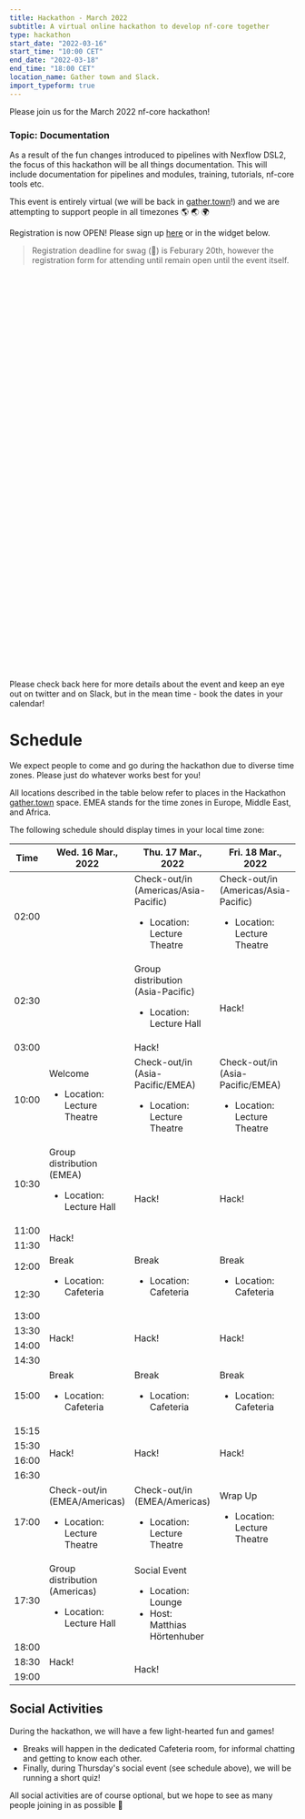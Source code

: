 ```yaml
---
title: Hackathon - March 2022
subtitle: A virtual online hackathon to develop nf-core together
type: hackathon
start_date: "2022-03-16"
start_time: "10:00 CET"
end_date: "2022-03-18"
end_time: "18:00 CET"
location_name: Gather town and Slack.
import_typeform: true
---
```



Please join us for the March 2022 nf-core hackathon! 

### Topic: Documentation

As a result of the fun changes introduced to pipelines with Nexflow DSL2, the focus of this hackathon will be all things documentation. This will include documentation for pipelines and modules, training, tutorials, nf-core tools etc.

This event is entirely virtual (we will be back in [gather.town](https://gather.town/)!) and we are attempting to support people in all timezones :earth_americas: :earth_asia: :earth_africa:

Registration is now OPEN! Please sign up [here](https://scilifelab.typeform.com/march-2022) or in the widget below.

> Registration deadline for swag (🕺) is  Feburary 20th, however the registration form for attending until remain open until the event itself.

<div data-tf-widget="lZIzguMP" style="width:100%;height:700px;color:#FFFFFF;"></div>

Please check back here for more details about the event and keep an eye out on twitter and on Slack,
but in the mean time - book the dates in your calendar!

# Schedule

We expect people to come and go during the hackathon due to diverse time zones.
Please just do whatever works best for you!

All locations described in the table below refer to places in the Hackathon [gather.town](https://gather.town/)
space. EMEA stands for the time zones in Europe, Middle East, and Africa.

The following schedule should display times in your local time zone:

<div class="table-responsive">
    <table class="table table-hover table-sm table-bordered">
        <thead>
            <tr>
                <th>Time</th>
                <th>Wed. 16 Mar., 2022</th>
                <th>Thu. 17 Mar., 2022</th>
                <th>Fri. 18 Mar., 2022</th>
            </tr>
        </thead>
        <tbody>
            <tr>
                <td data-timestamp="1647392400" data-timeformat="HH:mm z">02:00</td>
                <td rowspan=3></td>
                <td>Check-out/in (Americas/Asia-Pacific)<br>
                  <ul class="small list-unstyled">
                    <li>Location: Lecture Theatre</li>
                    <!-- <li>Host(s): Edmund Miller/Zhaowei Yang/Bhargava Morampalli</li> -->
                  </ul></td>
                <td>Check-out/in (Americas/Asia-Pacific)<br>
                  <ul class="small list-unstyled">
                    <li>Location: Lecture Theatre</li>
                    <!-- <li>Host(s): Edmund Miller/Zhaowei Yang/Bhargava Morampalli</li> -->
                  </ul></td>
            </tr>
            <tr>
                <td data-timestamp="1647394200" data-timeformat="HH:mm z">02:30</td>
                <td rowspan="1">Group distribution (Asia-Pacific)<br>
                   <ul class="small list-unstyled">
                    <li>Location: Lecture Hall</li>
                  </ul></td>
                <td rowspan="2">Hack!</td>
            </tr>
            <tr>
                <td data-timestamp="1647396000" data-timeformat="HH:mm z">03:00</td>
                <td rowspan="1">Hack!</td>
            </tr>
            <!-- <tr>
                <td data-timestamp="1635384600" data-timeformat="HH:mm z">03:30</td>
                <td rowspan="1">Hack! <...></td>
            </tr> -->
            <tr>
                <td data-timestamp="1647421200" data-timeformat="HH:mm z">10:00</td>
                <td>
                  Welcome
                  <ul class="small list-unstyled">
                    <li>Location: Lecture Theatre</li>
                    <!-- <li>Host(s): Harshil Patel/Matthias Hörtenhuber</li> -->
                  </ul>
                </td>
                <td>
                  Check-out/in (Asia-Pacific/EMEA)
                  <ul class="small list-unstyled">
                    <li>Location: Lecture Theatre</li>
                    <!-- <li>Host(s): Zhaowei Yang/Bhargava Morampalli/Matthias Hörtenhuber</li> -->
                  </ul>
                </td>
                <td>
                  Check-out/in (Asia-Pacific/EMEA)
                  <ul class="small list-unstyled">
                    <li>Location: Lecture Theatre</li>
                    <!-- <li>Host(s): Zhaowei Yang/Bhargava Morampalli/Matthias Hörtenhuber</li> -->
                  </ul>
                </td>
            </tr>
            <tr>
                <td data-timestamp="1647423000" data-timeformat="HH:mm z">10:30</td>
                <td rowspan="1">Group distribution (EMEA)<br>
                   <ul class="small list-unstyled">
                    <li>Location: Lecture Hall</li>
                  </ul></td>
                <td rowspan="3">Hack!</td>
                <td rowspan="3">Hack!</td>
            </tr>
            <tr>
                <td data-timestamp="1647424800"  data-timeformat="HH:mm z">11:00</td>
                <td rowspan="2">Hack!</td>
            </tr>
            <tr>
                <td data-timestamp="1647426600" data-timeformat="HH:mm z">11:30</td>
                <!-- <td rowspan="2">Hack!</td>
                <td rowspan="2">Hack!</td> -->
                <!-- <td>Break<br><ul class="small list-unstyled"><li>Location: Cafeteria</li><li>Host(s): Susanna Marquez</li></ul</td> -->
                <!-- <td>Break<br><ul class="small list-unstyled"><li>Location: Cafeteria</li><li>Host(s): Susanna Marquez</li></ul</td> -->
                <!-- <td>Break<br><ul class="small list-unstyled"><li>Location: Cafeteria</li><li>Host(s): Susanna Marquez</li></ul</td> -->
            </tr>
            <!-- <tr>
                <td data-timestamp="1635327900" data-timeformat="HH:mm z">11:45</td>
            </tr> -->
            <tr>
                <td data-timestamp="1647428400" data-timeformat="HH:mm z">12:00</td>
                <td  rowspan="2">Break<br>
                <ul class="small list-unstyled">
                <li>Location: Cafeteria</li>
                <!-- <li>Host(s): Susanna Marquez</li> -->
                </ul>
                </td>
                <td  rowspan="2">Break<br>
                <ul class="small list-unstyled">
                <li>Location: Cafeteria</li>
                <!-- <li>Host(s): Susanna Marquez</li> -->
                </ul>
                </td>
                <td  rowspan="2">Break<br>
                <ul class="small list-unstyled">
                <li>Location: Cafeteria</li>
                <!-- <li>Host(s): Susanna Marquez</li> -->
                </ul>
                </td>
            </tr>
            <tr>
                <td data-timestamp="1647430200" data-timeformat="HH:mm z">12:30</td>
            </tr>
            <tr>
                <td data-timestamp="1647432000" data-timeformat="HH:mm z">13:00</td>
                <td rowspan="4">Hack!</td>
                <td rowspan="4">Hack!</td>
                <td rowspan="4">Hack!</td>
                <!-- <td>
                  Group catch-up<br>
                   <ul class="small list-unstyled">
                    <li>Location: Lecture Theatre</li>
                    <li>Host(s): Matthias Hörtenhuber</li>
                  </ul>
                </td>
                <td>
                  Group catch-up<br>
                   <ul class="small list-unstyled">
                    <li>Location: Lecture Theatre</li>
                    <li>Host(s): Matthias Hörtenhuber</li>
                  </ul>
                </td>
                <td>
                  Group catch-up<br>
                   <ul class="small list-unstyled">
                    <li>Location: Lecture Theatre</li>
                    <li>Host(s): Matthias Hörtenhuber</li>
                  </ul>
                </td> -->
            </tr>
            <tr>
                <td data-timestamp="1647433800" data-timeformat="HH:mm z">13:30</td>
            </tr>
            <tr>
                <td data-timestamp="1647435600" data-timeformat="HH:mm z">14:00</td>
            </tr>
            <tr>
                <td data-timestamp="1647437400" data-timeformat="HH:mm z">14:30</td>
            </tr>
            <tr>
                <td data-timestamp="1647439200" data-timeformat="HH:mm z">15:00</td>
                <td>Break<br><ul class="small list-unstyled"><li>Location: Cafeteria</li></ul</td>
                <td>Break<br><ul class="small list-unstyled"><li>Location: Cafeteria</li></ul</td>
                <td>Break<br><ul class="small list-unstyled"><li>Location: Cafeteria</li></ul</td>
            </tr>
            <tr>
                <td data-timestamp="1647440100" data-timeformat="HH:mm z">15:15</td>
                <td rowspan="4">Hack!</td>
                <td rowspan="4">Hack!</td>
                <td rowspan="4">Hack!</td>
            </tr>
           <tr>
                <td data-timestamp="1647441000" data-timeformat="HH:mm z">15:30</td>
            </tr>
            <tr>
                <td data-timestamp="1647442800" data-timeformat="HH:mm z">16:00</td>
            </tr>
            <tr>
                <td data-timestamp="1647444600" data-timeformat="HH:mm z">16:30</td>
                            </tr>
            <tr>
                <td data-timestamp="1647446400" data-timeformat="HH:mm z">17:00</td>
                <td>
                  Check-out/in (EMEA/Americas)
                  <ul class="small list-unstyled">
                    <li>Location: Lecture Theatre</li>
                    <!-- <li>Host(s): Matthias Hörtenhuber/Edmund Miller</li> -->
                  </ul>
                </td>
                <td>
                  Check-out/in (EMEA/Americas)
                  <ul class="small list-unstyled">
                    <li>Location: Lecture Theatre</li>
                    <!-- <li>Host(s): Matthias Hörtenhuber/Edmund Miller</li> -->
                  </ul>
                </td>
                <td>
                  Wrap Up
                  <ul class="small list-unstyled">
                    <li>Location: Lecture Theatre</li>
                    <!-- <li>Host(s): Harshil Patel, Matthias Hörtenhuber </li> -->
                  </ul>
                </td>
            </tr>
            <tr>
                <td data-timestamp="1647448200" data-timeformat="HH:mm z">17:30</td>
                <td rowspan="1">Group distribution (Americas)<br>
                   <ul class="small list-unstyled">
                    <li>Location: Lecture Hall</li>
                  </ul></td>
                <td rowspan="2">Social Event<br>
                   <ul class="small list-unstyled">
                    <li>Location: Lounge</li>
                    <li>Host: Matthias Hörtenhuber</ul></td>
                    <td rowspan="6"></td>
            </tr>
            <tr>
                <td data-timestamp="1647450000" data-timeformat="HH:mm z">18:00</td>
                <td rowspan="3">Hack!</td>
            </tr>
            <tr>
                <td data-timestamp="1647451800" data-timeformat="HH:mm z">18:30</td>
                <td rowspan="2">Hack!</td>
            </tr>
            <tr>
                <td data-timestamp="1647453600" data-timeformat="HH:mm z">19:00</td>
            </tr>
            <!-- <tr> -->
                <!-- <td data-timestamp="1635355800" data-timeformat="HH:mm z">19:30</td> -->
                <!-- <td>Break<br><ul class="small list-unstyled"><li>Location: Cafeteria</li><li>Host(s): Susanna Marquez</li></ul</td> -->
                <!-- <td>Break<br><ul class="small list-unstyled"><li>Location: Cafeteria</li><li>Host(s): Susanna Marquez</li></ul</td> -->
            <!-- </tr> -->
            <!-- <tr>
                <td data-timestamp="1635356700" data-timeformat="HH:mm z">19:45</td>
                <td>Hack! <...></td>
                <td>Hack! <...></td>
            </tr> -->
        </tbody>
    </table>
</div>

## Social Activities

During the hackathon, we will have a few light-hearted fun and games!

- Breaks will happen in the dedicated Cafeteria room, for informal chatting and getting to know each other.
- Finally, during Thursday's social event (see schedule above), we will be running a short quiz!

All social activities are of course optional, but we hope to see as many people joining in as possible :tada:
